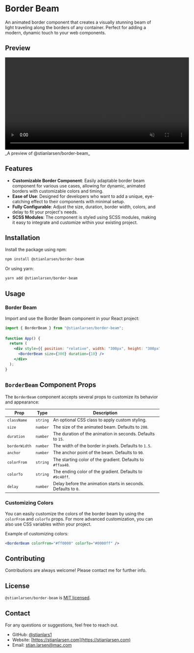 # Border Beam

An animated border component that creates a visually stunning beam of light traveling along the borders of any container. Perfect for adding a modern, dynamic touch to your web components.

## Preview

<video width="600" autoplay loop muted>
  <source src="https://github.com/Stianlars1/borderBeam/raw/315d8b39474f4272ec146b233aaf2e790f11b269/borderbeam.mp4" type="video/mp4">
    <img src="https://raw.githubusercontent.com/Stianlars1/borderBeam/15c85e33676a198ea0b0d89f433c3afb52ca7285/borderbeam.png" alt="Fallback Image">
  Your browser does not support the video tag.
</video>
_A preview of @stianlarsen/border-beam_

## Features

- **Customizable Border Component**: Easily adaptable border beam component for various use cases, allowing for dynamic, animated borders with customizable colors and timing.
- **Ease of Use**: Designed for developers who want to add a unique, eye-catching effect to their components with minimal setup.
- **Fully Configurable**: Adjust the size, duration, border width, colors, and delay to fit your project's needs.
- **SCSS Modules**: The component is styled using SCSS modules, making it easy to integrate and customize within your existing project.

## Installation

Install the package using npm:

```bash
npm install @stianlarsen/border-beam
```

Or using yarn:

```bash
yarn add @stianlarsen/border-beam
```

## Usage

### Border Beam

Import and use the Border Beam component in your React project:

```jsx
import { BorderBeam } from "@stianlarsen/border-beam";

function App() {
  return (
    <div style={{ position: "relative", width: "300px", height: "300px" }}>
      <BorderBeam size={300} duration={10} />
    </div>
  );
}
```

## `BorderBeam` Component Props

The `BorderBeam` component accepts several props to customize its behavior and appearance:

| Prop          | Type     | Description                                                    |
| ------------- | -------- | -------------------------------------------------------------- |
| `className`   | `string` | An optional CSS class to apply custom styling.                 |
| `size`        | `number` | The size of the animated beam. Defaults to `200`.              |
| `duration`    | `number` | The duration of the animation in seconds. Defaults to `15`.    |
| `borderWidth` | `number` | The width of the border in pixels. Defaults to `1.5`.          |
| `anchor`      | `number` | The anchor point of the beam. Defaults to `90`.                |
| `colorFrom`   | `string` | The starting color of the gradient. Defaults to `#ffaa40`.     |
| `colorTo`     | `string` | The ending color of the gradient. Defaults to `#9c40ff`.       |
| `delay`       | `number` | Delay before the animation starts in seconds. Defaults to `0`. |

### Customizing Colors

You can easily customize the colors of the border beam by using the `colorFrom` and `colorTo` props. For more advanced customization, you can also use CSS variables within your project.

Example of customizing colors:

```jsx
<BorderBeam colorFrom="#ff0000" colorTo="#0000ff" />
```

## Contributing

Contributions are always welcome! Please contact me for further info.

## License

`@stianlarsen/border-beam` is [MIT licensed](./LICENSE).

## Contact

For any questions or suggestions, feel free to reach out.

- GitHub: [@stianlars1](https://github.com/stianlars1)
- Website: [https://stianlarsen.com](https://stianlarsen.com)
- Email: [stian.larsen@mac.com](mailto:stian.larsen@mac.com)
